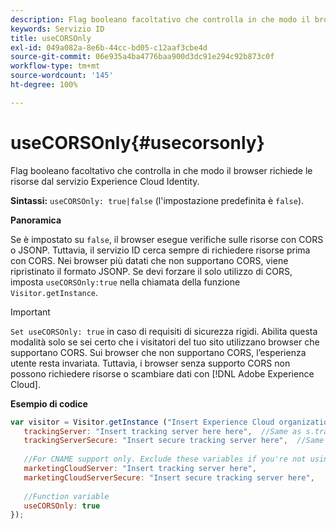```yaml
---
description: Flag booleano facoltativo che controlla in che modo il browser richiede le risorse dal servizio Experience Cloud Identity.
keywords: Servizio ID
title: useCORSOnly
exl-id: 049a082a-8e6b-44cc-bd05-c12aaf3cbe4d
source-git-commit: 06e935a4ba4776baa900d3dc91e294c92b873c0f
workflow-type: tm+mt
source-wordcount: '145'
ht-degree: 100%

---
```


# useCORSOnly{#usecorsonly}

Flag booleano facoltativo che controlla in che modo il browser richiede le risorse dal servizio Experience Cloud Identity.

**Sintassi:** `useCORSOnly: true|false` (l&#39;impostazione predefinita è `false`).

**Panoramica**

Se è impostato su `false`, il browser esegue verifiche sulle risorse con CORS o JSONP. Tuttavia, il servizio ID cerca sempre di richiedere risorse prima con CORS. Nei browser più datati che non supportano CORS, viene ripristinato il formato JSONP. Se devi forzare il solo utilizzo di CORS, imposta `useCORSOnly:true` nella chiamata della funzione `Visitor.getInstance`.

>[!IMPORTANT]
>
>`Set useCORSOnly: true` in caso di requisiti di sicurezza rigidi. Abilita questa modalità solo se sei certo che i visitatori del tuo sito utilizzano browser che supportano CORS. Sui browser che non supportano CORS, l’esperienza utente resta invariata. Tuttavia, i browser senza supporto CORS non possono richiedere risorse o scambiare dati con [!DNL Adobe Experience Cloud].

**Esempio di codice**

```js
var visitor = Visitor.getInstance ("Insert Experience Cloud organization ID here",{ 
   trackingServer: "Insert tracking server here here",  //Same as s.trackingServer 
   trackingServerSecure: "Insert secure tracking server here",  //Same as s.trackingServerSecure 
 
   //For CNAME support only. Exclude these variables if you're not using CNAME 
   marketingCloudServer: "Insert tracking server here", 
   marketingCloudServerSecure: "Insert secure tracking server here", 
 
   //Function variable 
   useCORSOnly: true 
});
```
